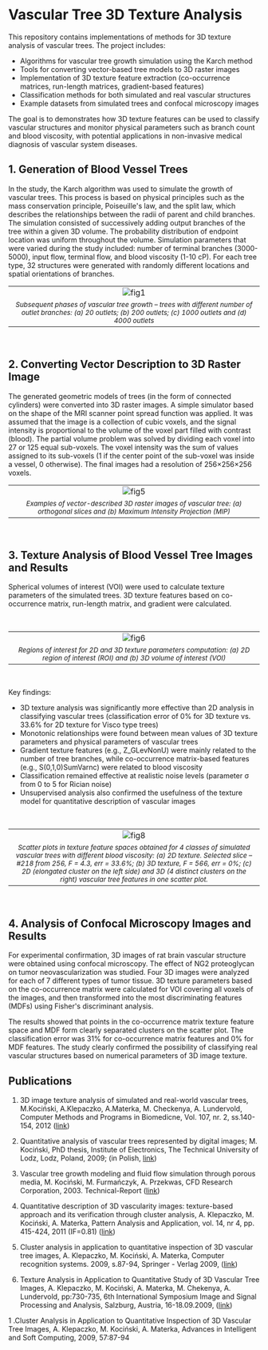 # Vascular Tree 3D Texture Analysis

This repository contains implementations of methods for 3D texture analysis of vascular trees. The project includes:
- Algorithms for vascular tree growth simulation using the Karch method
- Tools for converting vector-based tree models to 3D raster images
- Implementation of 3D texture feature extraction (co-occurrence matrices, run-length matrices, gradient-based features)
- Classification methods for both simulated and real vascular structures
- Example datasets from simulated trees and confocal microscopy images

The goal is to demonstrates how 3D texture features can be used to classify vascular structures and monitor physical parameters such as branch count and blood viscosity, with potential applications in non-invasive medical diagnosis of vascular system diseases.


## 1. Generation of Blood Vessel Trees

In the study, the Karch algorithm was used to simulate the growth of vascular trees. This process is based on physical principles such as the mass conservation principle, Poiseuille's law, and the split law, which describes the relationships between the radii of parent and child branches. The simulation consisted of successively adding output branches of the tree within a given 3D volume. The probability distribution of endpoint location was uniform throughout the volume. Simulation parameters that were varied during the study included: number of terminal branches (3000-5000), input flow, terminal flow, and blood viscosity (1-10 cP). For each tree type, 32 structures were generated with randomly different locations and spatial orientations of branches.
<br>
<table align="center">
  <tr><td align="center"><img src="figs/fig1.png" alt="fig1"></td></tr>
  <tr><td align="center"><i><span style="font-size:smaller;">Subsequent phases of vascular tree growth – trees with different number of outlet branches: (a) 20 outlets; (b) 200
outlets; (c) 1000 outlets and (d) 4000 outlets</span></i></td></tr>
</table>
<br>

## 2. Converting Vector Description to 3D Raster Image

The generated geometric models of trees (in the form of connected cylinders) were converted into 3D raster images. A simple simulator based on the shape of the MRI scanner point spread function was applied. It was assumed that the image is a collection of cubic voxels, and the signal intensity is proportional to the volume of the voxel part filled with contrast (blood). The partial volume problem was solved by dividing each voxel into 27 or 125 equal sub-voxels. The voxel intensity was the sum of values assigned to its sub-voxels (1 if the center point of the sub-voxel was inside a vessel, 0 otherwise). The final images had a resolution of 256×256×256 voxels.
<br>
<table align="center">
  <tr><td align="center"><img src="figs/fig5.png" alt="fig5"></td></tr>
  <tr><td align="center"><i><span style="font-size:smaller;">Examples of vector-described 3D raster images of vascular tree: (a) orthogonal slices and (b) Maximum
Intensity Projection (MIP)</span></i></td></tr>
</table>
<br>

## 3. Texture Analysis of Blood Vessel Tree Images and Results

Spherical volumes of interest (VOI) were used to calculate texture parameters of the simulated trees. 3D texture features based on co-occurrence matrix, run-length matrix, and gradient were calculated.

<br>
<table align="center">
  <tr><td align="center"><img src="figs/fig6.png" alt="fig6"></td></tr>
  <tr><td align="center"><i><span style="font-size:smaller;">Regions of interest for 2D and 3D texture parameters computation: (a) 2D region of interest (ROI) and (b) 3D volume
of interest (VOI)</span></i></td></tr>
</table>
<br>

Key findings:

- 3D texture analysis was significantly more effective than 2D analysis in classifying vascular trees (classification error of 0% for 3D texture vs. 33.6% for 2D texture for Visco type trees)
- Monotonic relationships were found between mean values of 3D texture parameters and physical parameters of vascular trees
- Gradient texture features (e.g., Z_GLevNonU) were mainly related to the number of tree branches, while co-occurrence matrix-based features (e.g., S(0,1,0)SumVarnc) were related to blood viscosity
- Classification remained effective at realistic noise levels (parameter σ from 0 to 5 for Rician noise)
- Unsupervised analysis also confirmed the usefulness of the texture model for quantitative description of vascular images
<br>
<table align="center">
  <tr><td align="center"><img src="figs/fig8.png" alt="fig8"></td></tr>
  <tr><td align="center"><i><span style="font-size:smaller;">Scatter plots in texture feature spaces obtained for 4 classes of simulated vascular trees with different blood
viscosity: (a) 2D texture. Selected slice – #218 from 256, F = 4.3, err = 33.6%; (b) 3D texture, F = 566, err = 0%; (c) 2D (elongated cluster on the left side) and 3D (4 distinct clusters on the right) vascular tree features in one scatter plot.</span></i></td></tr>
</table>
<br>

## 4. Analysis of Confocal Microscopy Images and Results

For experimental confirmation, 3D images of rat brain vascular structure were obtained using confocal microscopy. The effect of NG2 proteoglycan on tumor neovascularization was studied. Four 3D images were analyzed for each of 7 different types of tumor tissue. 3D texture parameters based on the co-occurrence matrix were calculated for VOI covering all voxels of the images, and then transformed into the most discriminating features (MDFs) using Fisher's discriminant analysis.

The results showed that points in the co-occurrence matrix texture feature space and MDF form clearly separated clusters on the scatter plot. The classification error was 31% for co-occurrence matrix features and 0% for MDF features. The study clearly confirmed the possibility of classifying real vascular structures based on numerical parameters of 3D image texture.



## Publications
1. 3D image texture analysis of simulated and real-world vascular trees, M.Kociński, A.Klepaczko, A.Materka, M. Checkenya, A. Lundervold, Computer Methods and Programs in Biomedicne, Vol. 107, nr. 2, ss.140-154, 2012 ([link](https://doi.org/10.1016/j.cmpb.2011.06.004))

1. Quantitative analysis of vascular trees represented by digital images; M. Kociński, PhD thesis, Institute of Electronics, The Technical University of Lodz, Lodz, Poland, 2009; (in Polish, [link](https://www.dropbox.com/scl/fi/0nxhbbb67x62jtsokyoe7/2009_Kocinski_Quantitative-analysis-of-vascular-trees-represented-by-digital-images-PhD.pdf?rlkey=8dgvtoqt0ipi7ymh2e4cskmox&st=pe50gubf&dl=0))

1. Vascular tree growth modeling and fluid flow simulation through porous media, M. Kociński, M. Furmańczyk, A. Przekwas, CFD Research Corporation, 2003. Technical-Report ([link](https://www.dropbox.com/scl/fi/ystwqtmqjjf4jjug2ee0z/2003_Kocinski_Vascular-tree-modeling-Technical-Report.pdf?rlkey=z1s1tgt6nx8fy66bxlc0w3rbe&st=9h3h8b3k&dl=0))
   
1. Quantitative description of 3D vascularity images: texture-based approach and its verification through cluster analysis, A. Klepaczko, M. Kociński, A. Materka, Pattern Analysis and Application, vol. 14, nr 4, pp. 415-424, 2011 (IF=0.81) ([link](https://link.springer.com/article/10.1007/s10044-010-0192-8))

1. Cluster analysis in application to quantitative inspection of 3D vascular tree images, A. Klepaczko, M. Kociński, A. Materka, Computer recognition systems. 2009, s.87-94, Springer - Verlag 2009, ([link](https://link.springer.com/chapter/10.1007/978-3-540-93905-4_11))

1. Texture Analysis in Application to Quantitative Study of 3D Vascular Tree Images, A. Klepaczko, M. Kociński, A. Materka, M. Chekenya, A. Lundervold, pp:730-735, 6th International Symposium Image and Signal Processing and Analysis, Salzburg, Austria, 16-18.09.2009, ([link](https://doi.org/10.1109/ISPA.2009.5297639))

1 .Cluster Analysis in Application to Quantitative Inspection of 3D Vascular Tree Images, A. Klepaczko, M. Kociński, A. Materka, Advances in Intelligent and Soft Computing, 2009, 57:87-94
